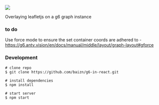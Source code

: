 

<img src="https://github.com/baizn/g6-in-react/blob/master/demo.gif" />

Overlaying leafletjs on a g6 graph instance

### to do

Use force mode to ensure the set container coords are adhered to - https://g6.antv.vision/en/docs/manual/middle/layout/graph-layout#gforce

### Development
```
# clone repo
$ git clone https://github.com/baizn/g6-in-react.git

# install dependencies
$ npm install

# start server
$ npm start

```
